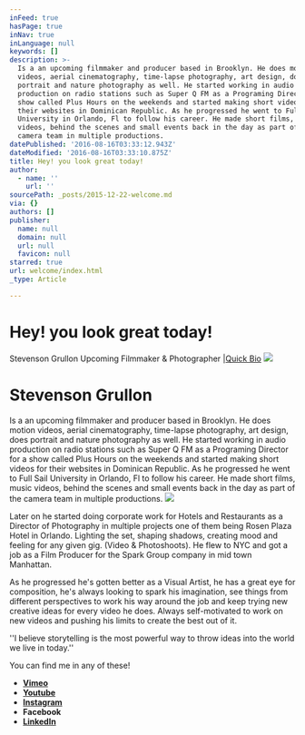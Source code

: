 ```yaml
---
inFeed: true
hasPage: true
inNav: true
inLanguage: null
keywords: []
description: >-
  Is a an upcoming filmmaker and producer based in Brooklyn. He does motion
  videos, aerial cinematography, time-lapse photography, art design, does
  portrait and nature photography as well. He started working in audio
  production on radio stations such as Super Q FM as a Programing Director for a
  show called Plus Hours on the weekends and started making short videos for
  their websites in Dominican Republic. As he progressed he went to Full Sail
  University in Orlando, Fl to follow his career. He made short films, music
  videos, behind the scenes and small events back in the day as part of the
  camera team in multiple productions. 
datePublished: '2016-08-16T03:33:12.943Z'
dateModified: '2016-08-16T03:33:10.875Z'
title: Hey! you look great today!
author:
  - name: ''
    url: ''
sourcePath: _posts/2015-12-22-welcome.md
via: {}
authors: []
publisher:
  name: null
  domain: null
  url: null
  favicon: null
starred: true
url: welcome/index.html
_type: Article

---
```

# Hey! you look great today!

Stevenson Grullon Upcoming Filmmaker & Photographer |[Quick Bio][0]
![](https://s3-us-west-2.amazonaws.com/the-grid-img/p/7fbfe335d21529987fa802fcaf1b49c08dd761b9.jpg)

# Stevenson Grullon

Is a an upcoming filmmaker and producer based in Brooklyn. He does motion videos, aerial cinematography, time-lapse photography, art design, does portrait and nature photography as well. He started working in audio production on radio stations such as Super Q FM as a Programing Director for a show called Plus Hours on the weekends and started making short videos for their websites in Dominican Republic. As he progressed he went to Full Sail University in Orlando, Fl to follow his career. He made short films, music videos, behind the scenes and small events back in the day as part of the camera team in multiple productions. ![](https://the-grid-user-content.s3-us-west-2.amazonaws.com/5cfceee4-f761-4c07-a5da-1f6145bb8903.png)

Later on he started doing corporate work for Hotels and Restaurants as a Director of Photography in multiple projects one of them being Rosen Plaza Hotel in Orlando. Lighting the set, shaping shadows, creating mood and feeling for any given gig. (Video & Photoshoots). He flew to NYC and got a job as a Film Producer for the Spark Group company in mid town Manhattan.

As he progressed he's gotten better as a Visual Artist, he has a great eye for composition, he's always looking to spark his imagination, see things from different perspectives to work his way around the job and keep trying new creative ideas for every video he does. Always self-motivated to work on new videos and pushing his limits to create the best out of it. 

''I believe storytelling is the most powerful way to throw ideas into the world we live in today.''

You can find me in any of these!

* **[Vimeo][1]**
* **[Youtube][2]**
* **[Instagram][3]**
* **Facebook**
* **[LinkedIn][4]**

[0]: https://thegrid.ai/stevenoiz/welcome/
[1]: https://vimeo.com/stevenoiz
[2]: https://www.youtube.com/user/Stevenoiz
[3]: instagram.com/stevenoiz/
[4]: https://www.linkedin.com/in/stevensongrullon